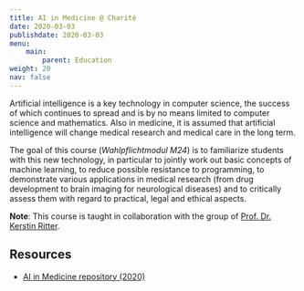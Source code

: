 ```yaml
---
title: AI in Medicine @ Charité
date: 2020-03-03
publishdate: 2020-03-03
menu:
    main:
        parent: Education
weight: 20
nav: false
---
```


Artificial intelligence is a key technology in computer science, the success of which continues to spread and is by no means limited to computer science and mathematics. Also in medicine, it is assumed that artificial intelligence will change medical research and medical care in the long term.

<!--more-->

The goal of this course (_Wahlpflichtmodul M24_) is to familiarize students with this new technology, in particular to jointly work out basic concepts of machine learning, to reduce possible resistance to programming, to demonstrate various applications in medical research (from drug development to brain imaging for neurological diseases) and to critically assess them with regard to practical, legal and ethical aspects.

**Note**: This course is taught in collaboration with the group of <a href="https://psychiatrie-psychotherapie.charite.de/en/research/neuroimaging_and_neurotechnology/machine_learning/" target="_blank" class="external">Prof. Dr. Kerstin Ritter</a>.

## Resources

* <a class="icon fa-lock" target="_blank" href="https://github.com/volkamerlab/ai_in_medicine" title="Access restricted to enrolled students"> AI in Medicine repository (2020)</a>